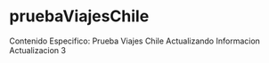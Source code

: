 # pruebaViajesChile
Contenido Especifico: Prueba Viajes Chile
Actualizando Informacion
Actualizacion 3
